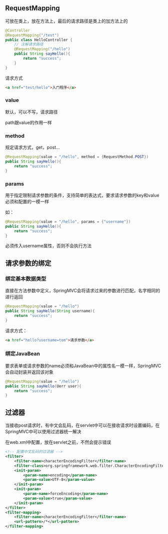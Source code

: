 ## RequestMapping
可放在类上，放在方法上，最后的请求路径是类上的加方法上的
```java
@Controller
@RequestMapping("/test")
public class HelloController {
    // 注解请求路径
    @RequestMapping("/hello")
    public String sayHello(){
        return "success";
    }
}
```
请求方式
```html
<a href="test/hello">入门程序</a>
```

### value
默认，可以不写，请求路径

path跟value的作用一样

### method
规定请求方式，get，post...
```java
@RequestMapping(value = "/hello", method = {RequestMethod.POST})
public String sayHello(){
    return "success";
}
```

### params
用于指定限制请求参数的条件，支持简单的表达式，要求请求参数的key和value必须和配置的一模一样

如：
```java
@RequestMapping(value = "/hello", params = {"username"})
public String sayHello(){
    return "success";
}
```
必须传入username属性，否则不会执行方法

## 请求参数的绑定

### 绑定基本数据类型
直接在方法参数中定义，SpringMVC会将请求过来的参数进行匹配，名字相同的进行返回
```java
@RequestMapping(value = "/hello")
public String sayHello(String username){
    return "success";
}
```
请求方式：
```html
<a href="hello?username=tom">请求参数</a>
```

### 绑定JavaBean
要求表单或请求参数的name必须和JavaBean中的属性名一模一样，SpringMVC会自动封装并返回该对象
```java
@RequestMapping(value = "/hello")
public String sayHello(Uerr user){
    return "success";
}
```

## 过滤器
当接收post请求时，有中文会乱码，在servlet中可以在接收请求时设置编码，在SpringMVC中可以使用过滤器统一解决

在web.xml中配置，放在servlet之前，不然会提示错误
```xml
<!-- 配置中文乱码的过滤器 -->
<filter>
    <filter-name>characterEncodingFilter</filter-name>
    <filter-class>org.springframework.web.filter.CharacterEncodingFilter</filter-class>
    <init-param>
        <param-name>encoding</param-name>
        <param-value>UTF-8</param-value>
    </init-param>
    <init-param>
        <param-name>forceEncoding</param-name>
        <param-value>true</param-value>
    </init-param>
</filter>
<filter-mapping>
    <filter-name>characterEncodingFilter</filter-name>
    <url-pattern>/*</url-pattern>
</filter-mapping>
```
